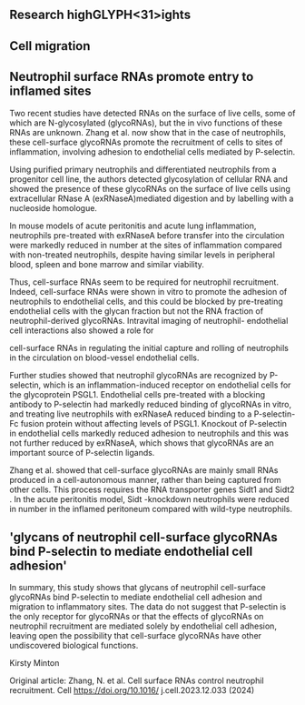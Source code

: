 ## Research highGLYPH&lt;31&gt;ights

## Cell migration

## Neutrophil surface RNAs promote entry to inflamed sites

<!-- image -->

Two recent studies have detected RNAs on the surface of live cells, some of which are N-glycosylated (glycoRNAs), but the in vivo functions of these RNAs are unknown. Zhang et al. now show that in the case of neutrophils, these cell-surface glycoRNAs promote the recruitment of cells to sites of inflammation, involving adhesion to endothelial cells mediated by P-selectin.

Using purified primary neutrophils and differentiated neutrophils from a progenitor cell line, the authors detected glycosylation of cellular RNA and showed the presence of these glycoRNAs on the surface of live cells using extracellular RNase A (exRNaseA)mediated digestion and by labelling with a nucleoside homologue.

In mouse models of acute peritonitis and acute lung inflammation, neutrophils pre-treated with exRNaseA before transfer into the circulation were markedly reduced in number at the sites of inflammation compared with non-treated neutrophils, despite having similar levels in peripheral blood, spleen and bone marrow and similar viability.

Thus, cell-surface RNAs seem to be required for neutrophil recruitment. Indeed, cell-surface RNAs were shown in vitro to promote the adhesion of neutrophils to endothelial cells, and this could be blocked by pre-treating endothelial cells with the glycan fraction but not the RNA fraction of neutrophil-derived glycoRNAs. Intravital imaging of neutrophil-  endothelial cell interactions also showed a role for

cell-surface RNAs in regulating the initial capture and rolling of neutrophils in the circulation on blood-vessel endothelial cells.

Further studies showed that neutrophil glycoRNAs are recognized by P-selectin, which is an inflammation-induced receptor on endothelial cells for the glycoprotein PSGL1. Endothelial cells pre-treated with a blocking antibody to P-selectin had markedly reduced binding of glycoRNAs in vitro, and treating live neutrophils with exRNaseA reduced binding to a P-selectin-Fc fusion protein without affecting levels of PSGL1. Knockout of P-selectin in endothelial cells markedly reduced adhesion to neutrophils and this was not further reduced by exRNaseA, which shows that glycoRNAs are an important source of P-selectin ligands.

Zhang et al. showed that cell-surface glycoRNAs are mainly small RNAs produced in a cell-autonomous manner, rather than being captured from other cells. This process requires the RNA transporter genes Sidt1 and Sidt2 . In the acute peritonitis model, Sidt -knockdown neutrophils were reduced in number in the inflamed peritoneum compared with wild-type neutrophils.

## 'glycans of neutrophil cell-surface glycoRNAs bind P-selectin to mediate endothelial cell adhesion'

In summary, this study shows that glycans of neutrophil cell-surface glycoRNAs bind P-selectin to mediate endothelial cell adhesion and migration to inflammatory sites. The data do not suggest that P-selectin is the only receptor for glycoRNAs or that the effects of glycoRNAs on neutrophil recruitment are mediated solely by endothelial cell adhesion, leaving open the possibility that cell-surface glycoRNAs have other undiscovered biological functions.

Kirsty Minton

Original article: Zhang, N. et al. Cell surface RNAs control neutrophil recruitment. Cell https://doi.org/10.1016/ j.cell.2023.12.033 (2024)